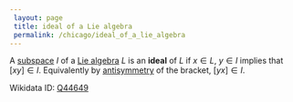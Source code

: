 ```yaml
---
 layout: page
 title: ideal of a Lie algebra
 permalink: /chicago/ideal_of_a_lie_algebra
---
```

A [subspace](https://mathgloss.github.io/MathGloss/subspace) $I$ of a [Lie algebra](https://mathgloss.github.io/MathGloss/Lie_algebra) $L$ is an **ideal** of $L$ if $x\in L$, $y\in I$ implies that $[xy]\in I$. Equivalently by [antisymmetry](https://mathgloss.github.io/MathGloss/antisymmetric) of the bracket, $[yx] \in I$. 

Wikidata ID: [Q44649](https://www.wikidata.org/wiki/Q44649)